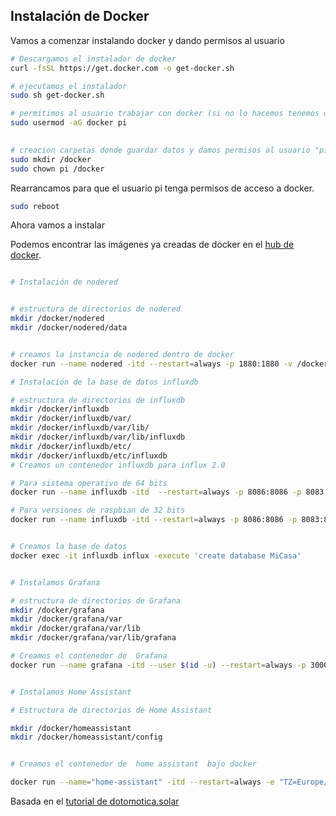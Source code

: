 ## Instalación de Docker

Vamos a comenzar instalando docker y dando permisos al usuario

```sh
# Descargamos el instalador de docker
curl -fsSL https://get.docker.com -o get-docker.sh

# ejecutamos el instalador
sudo sh get-docker.sh 

# permitimos al usuario trabajar con docker (si no lo hacemos tenemos que hacer todo con sudo)
sudo usermod -aG docker pi  
 

# creacion carpetas donde guardar datos y damos permisos al usuario "pi"
sudo mkdir /docker
sudo chown pi /docker

```

Rearrancamos para que el usuario pi tenga permisos de acceso a docker.

```sh
sudo reboot
```

Ahora vamos a instalar

Podemos encontrar las imágenes ya creadas de docker en el [hub de docker](https://hub.docker.com/search?type=image).

```sh

# Instalación de nodered


# estructura de directorios de nodered
mkdir /docker/nodered
mkdir /docker/nodered/data


# creamos la instancia de nodered dentro de docker
docker run --name nodered -itd --restart=always -p 1880:1880 -v /docker/nodered/data:/data  nodered/node-red

# Instalación de la base de datos influxdb

# estructura de directorios de influxdb
mkdir /docker/influxdb
mkdir /docker/influxdb/var/
mkdir /docker/influxdb/var/lib/
mkdir /docker/influxdb/var/lib/influxdb
mkdir /docker/influxdb/etc/
mkdir /docker/influxdb/etc/influxdb
# Creamos un contenedor influxdb para influx 2.0

# Para sistema operativo de 64 bits
docker run --name influxdb -itd  --restart=always -p 8086:8086 -p 8083:8083 -p 2003:2003  -v /docker/influxdb/var/lib/influxdb:/var/lib/influxdb -v /docker/influxdb/etc/influxdb:/etc/influxdb influxdb

# Para versiones de raspbian de 32 bits
docker run --name influxdb -itd --restart=always -p 8086:8086 -p 8083:8083 -p 2003:2003 -v /docker/influxdb/var/lib/influxdb:/var/lib/influxdb -v /docker/influxdb/etc/influxdb:/etc/influxdb influxdb:1.8


# Creamos la base de datos 
docker exec -it influxdb influx -execute 'create database MiCasa' 


# Instalamos Grafana 

# estructura de directorios de Grafana
mkdir /docker/grafana 
mkdir /docker/grafana/var 
mkdir /docker/grafana/var/lib 
mkdir /docker/grafana/var/lib/grafana 

# Creamos el contenedor de  Grafana 
docker run --name grafana -itd --user $(id -u) --restart=always -p 3000:3000 -v /docker/grafana/var/lib/grafana:/var/lib/grafana grafana/grafana 


# Instalamos Home Assistant 

# Estructura de directorios de Home Assistant

mkdir /docker/homeassistant 
mkdir /docker/homeassistant/config 


# Creamos el contenedor de  home assistant  bajo docker

docker run --name="home-assistant" -itd --restart=always -e "TZ=Europe/Madrid" -v /docker/homeassistant/config:/config --net=host homeassistant/raspberrypi4-homeassistant:stable


```


Basada en el [tutorial de dotomotica.solar](https://domotica.solar/instalar-software-gestion-domotica-y-solar-mas-facil-imposible)


